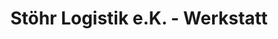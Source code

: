 ---
title: "Stöhr Logistik e.K. - Werkstatt"
url: /munderkingen/stoehr-logistik-e-k-werkstatt/
shop: Allgemein
---